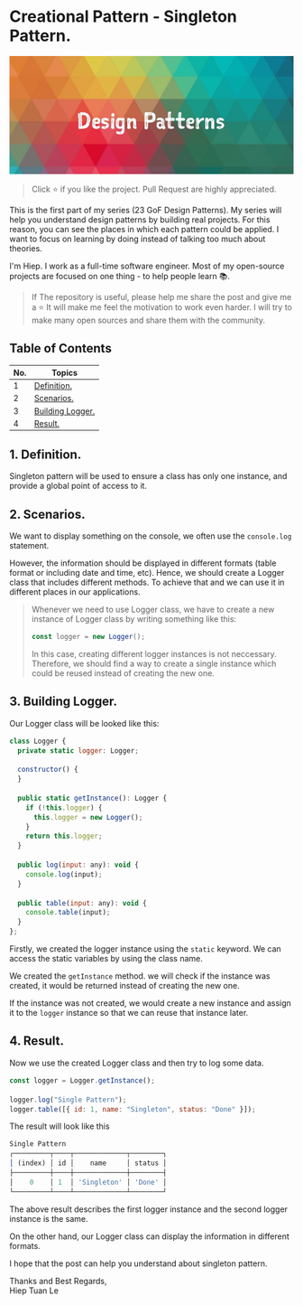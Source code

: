 # Creational Pattern - Singleton Pattern.

<img src="../../screenshots/screenshot.jpeg" alt="design-patterns"/>

> Click :star: if you like the project. Pull Request are highly appreciated.

This is the first part of my series (23 GoF Design Patterns). My series will help you understand design patterns by building real projects. For this reason, you can see the places in which each pattern could be applied. I want to focus on learning by doing instead of talking too much about theories.

I'm Hiep. I work as a full-time software engineer. Most of my open-source projects are focused on one thing - to help people learn 📚.

> If The repository is useful, please help me share the post and give me a :star: It will make me feel the motivation to work even harder. I will try to make many open sources and share them with the community.

## **Table of Contents**

| No. | Topics                               |
| --- | ------------------------------------ |
| 1   | [Definition.](#definition)           |
| 2   | [Scenarios.](#scenarios)             |
| 3   | [Building Logger.](#building-logger) |
| 4   | [Result.](#result)                   |

<a id="definition"></a>

## 1. Definition.

Singleton pattern will be used to ensure a class has only one instance, and provide a global point of access to it.

<a id="scenarios"></a>

## 2. Scenarios.

We want to display something on the console, we often use the `console.log` statement.

However, the information should be displayed in different formats (table format or including date and time, etc). Hence, we should create a Logger class that includes different methods. To achieve that and we can use it in different places in our applications.

> Whenever we need to use Logger class, we have to create a new instance of Logger class by writing something like this:
>
> ```js
> const logger = new Logger();
> ```
>
> In this case, creating different logger instances is not neccessary. Therefore, we should find a way to create a single instance which could be reused instead of creating the new one.

<a id="building-logger"></a>

## 3. Building Logger.

Our Logger class will be looked like this:

```js
class Logger {
  private static logger: Logger;

  constructor() {
  }

  public static getInstance(): Logger {
    if (!this.logger) {
      this.logger = new Logger();
    }
    return this.logger;
  }

  public log(input: any): void {
    console.log(input);
  }

  public table(input: any): void {
    console.table(input);
  }
};
```

Firstly, we created the logger instance using the `static` keyword. We can access the static variables by using the class name.

We created the `getInstance` method. we will check if the instance was created, it would be returned instead of creating the new one.

If the instance was not created, we would create a new instance and assign it to the `logger` instance so that we can reuse that instance later.

<a id="result"></a>

## 4. Result.

Now we use the created Logger class and then try to log some data.

```js
const logger = Logger.getInstance();

logger.log("Single Pattern");
logger.table([{ id: 1, name: "Singleton", status: "Done" }]);
```

The result will look like this

```js
Single Pattern
┌─────────┬────┬─────────────┬────────┐
│ (index) │ id │    name     │ status │
├─────────┼────┼─────────────┼────────┤
│    0    │ 1  │ 'Singleton' │ 'Done' │
└─────────┴────┴─────────────┴────────┘
```

The above result describes the first logger instance and the second logger instance is the same.

On the other hand, our Logger class can display the information in different formats.

I hope that the post can help you understand about singleton pattern.

Thanks and Best Regards, \
Hiep Tuan Le
